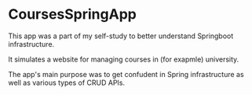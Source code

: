 # CoursesSpringApp
This app was a part of my self-study to better understand Springboot infrastructure. 

It simulates a website for managing courses in (for exapmle) university.

The app's main purpose was to get confudent in Spring infrastructure as well as various types of CRUD APIs.
